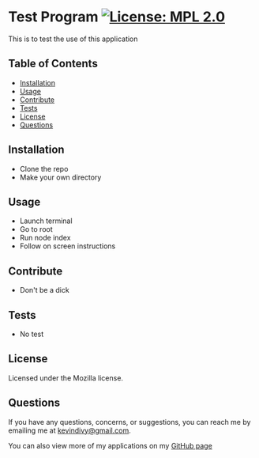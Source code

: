 
  # Test Program [![License: MPL 2.0](https://img.shields.io/badge/License-MPL%202.0-brightgreen.svg)](https://opensource.org/licenses/MPL-2.0)
  This is to test the use of this application

  ## Table of Contents

  * [Installation](#installation)
  * [Usage](#usage)
  * [Contribute](#contribute)
  * [Tests](#tests)
  * [License](#license)
  * [Questions](#questions)
    
  ## Installation
  
  * Clone the repo
  * Make your own directory

  ## Usage
  
  * Launch terminal
  * Go to root
  * Run node index
  * Follow on screen instructions

  ## Contribute
  
  * Don't be a dick

  ## Tests
  
  * No test

  ## License
  Licensed under the Mozilla license.

  ## Questions
  If you have any questions, concerns, or suggestions, you can reach me by emailing me at kevindivy@gmail.com. 
      
  You can also view more of my applications on my [GitHub page](https://github.com/kevin-ivy)